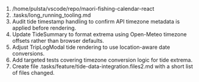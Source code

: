 1. /home/pulsta/vscode/repo/maori-fishing-calendar-react
2. .tasks/long_running_tooling.md
3. Audit tide timestamp handling to confirm API timezone metadata is applied before rendering.
4. Update TideSummary to format extrema using Open-Meteo timezone offsets rather than browser defaults.
5. Adjust TripLogModal tide rendering to use location-aware date conversions.
6. Add targeted tests covering timezone conversion logic for tide extrema.
7. Create file .tasks/feature/tide-data-integration.files2.md with a short list of files changed.

